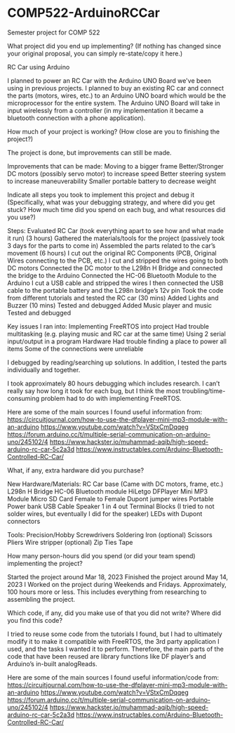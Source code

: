 # COMP522-ArduinoRCCar
Semester project for COMP 522

What project did you end up implementing? (If nothing has changed since your original proposal, you can simply re-state/copy it here.)

RC Car using Arduino

I planned to power an RC Car with the Arduino UNO Board we've been using in previous projects. I planned to buy an existing RC car and connect the parts (motors, wires, etc.) to an Arduino UNO board which would be the microprocessor for the entire system. The Arduino UNO Board will take in input wirelessly from a controller (in my implementation it became a bluetooth connection with a phone application).

How much of your project is working? (How close are you to finishing the project?)

The project is done, but improvements can still be made.

Improvements that can be made:
Moving to a bigger frame
Better/Stronger DC motors (possibly servo motor) to increase speed
Better steering system to increase maneuverability
Smaller portable battery to decrease weight

Indicate all steps you took to implement this project and debug it (Specifically, what was
your debugging strategy, and where did you get stuck? How much time did you spend on each bug, and what resources did you use?)

Steps:
Evaluated RC Car (took everything apart to see how and what made it run) (3 hours)
Gathered the materials/tools for the project (passively took 3 days for the parts to come in)
Assembled the parts related to the car’s movement (6 hours)
I cut out the original RC Components (PCB, Original Wires connecting to the PCB, etc.)
I cut and stripped the wires going to both DC motors
Connected the DC motor to the L298n H Bridge and connected the bridge to the Arduino
Connected the HC-06 Bluetooth Module to the Arduino
I cut a USB cable and stripped the wires
I then connected the USB cable to the portable battery and the L298n bridge’s 12v pin
Took the code from different tutorials and tested the RC car (30 mins)
Added Lights and Buzzer (10 mins)
Tested and debugged
Added Music player and music
Tested and debugged

Key issues I ran into:
Implementing FreeRTOS into project
Had trouble multitasking (e.g. playing music and RC car at the same time)
Using 2 serial input/output in a program
Hardware
Had trouble finding a place to power all items
Some of the connections were unreliable

I debugged by reading/searching up solutions. In addition, I tested the parts individually and together.

I took approximately 80 hours debugging which includes research. I can’t really say how long it took for each bug, but I think the most troubling/time-consuming problem had to do with implementing FreeRTOS.

Here are some of the main sources I found useful information from:
https://circuitjournal.com/how-to-use-the-dfplayer-mini-mp3-module-with-an-arduino
https://www.youtube.com/watch?v=VStxCmDqqeg
https://forum.arduino.cc/t/multiple-serial-communication-on-arduino-uno/245102/4
https://www.hackster.io/muhammad-aqib/high-speed-arduino-rc-car-5c2a3d
https://www.instructables.com/Arduino-Bluetooth-Controlled-RC-Car/


What, if any, extra hardware did you purchase?

New Hardware/Materials: 
RC Car base (Came with DC motors, frame, etc.)
L298n H Bridge
HC-06 Bluetooth module
HiLetgo DFPlayer Mini MP3 Module
Micro SD Card
Female to Female Dupont jumper wires
Portable Power bank
USB Cable
Speaker 
1 in 4 out Terminal Blocks (I tried to not solder wires, but eventually I did for the speaker)
LEDs with Dupont connectors

Tools:
Precision/Hobby Screwdrivers
Soldering Iron (optional)
Scissors
Pliers
Wire stripper (optional)
Zip Ties
Tape

How many person-hours did you spend (or did your team spend) implementing the project?

Started the project around Mar 18, 2023
Finished the project around May 14, 2023
I Worked on the project during Weekends and Fridays. Approximately, 100 hours more or less. This includes everything from researching to assembling the project.

Which code, if any, did you make use of that you did not write? Where did you find this code? 

I tried to reuse some code from the tutorials I found, but I had to ultimately modify it to make it compatible with FreeRTOS, the 3rd party application I used, and the tasks I wanted it to perform. Therefore, the main parts of the code that have been reused are library functions like DF player’s and Arduino’s in-built analogReads. 

Here are some of the main sources I found useful information/code from:
https://circuitjournal.com/how-to-use-the-dfplayer-mini-mp3-module-with-an-arduino
https://www.youtube.com/watch?v=VStxCmDqqeg
https://forum.arduino.cc/t/multiple-serial-communication-on-arduino-uno/245102/4
https://www.hackster.io/muhammad-aqib/high-speed-arduino-rc-car-5c2a3d
https://www.instructables.com/Arduino-Bluetooth-Controlled-RC-Car/
